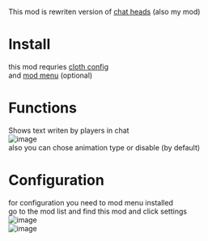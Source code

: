 
This mod is rewriten version of [chat heads](https://modrinth.com/mod/chatheads)  (also my mod)

# Install
this mod requries [cloth config](https://modrinth.com/mod/cloth-config)\
and [mod menu](https://modrinth.com/mod/modmenu) (optional)

# Functions
Shows text writen by players in chat\
![image](https://github.com/Ryfi314/ChatAbove/assets/47270610/1b3618dc-4eba-4423-b234-e1a9306a264a)\
also you can chose animation type or disable (by default)

# Configuration
for configuration you need to mod menu installed\
go to the mod list and find this mod and click settings\
![image](https://github.com/Ryfi314/ChatAbove/assets/47270610/a2941e14-d215-4eb8-ab01-935fb9775f42)\
![image](https://github.com/Ryfi314/ChatAbove/assets/47270610/6d20ca8a-e3ac-4aaa-ba76-69893e2dff21)


